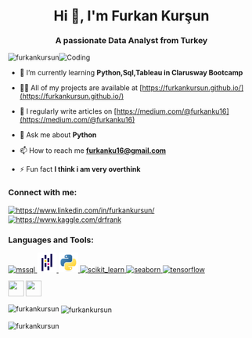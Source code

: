 <h1 align="center">Hi 👋, I'm Furkan Kurşun</h1>
<h3 align="center">A passionate Data Analyst from Turkey</h3>
<img align="right" alt="Coding" width="400" src="https://i.pinimg.com/originals/e4/26/70/e426702edf874b181aced1e2fa5c6cde.gif">
<p align="left"> <img src="https://komarev.com/ghpvc/?username=furkankursun&label=Profile%20views&color=0e75b6&style=flat" alt="furkankursun" /> </p>

- 🌱 I’m currently learning **Python,Sql,Tableau in Clarusway Bootcamp**

- 👨‍💻 All of my projects are available at [https://furkankursun.github.io/](https://furkankursun.github.io/)

- 📝 I regularly write articles on [https://medium.com/@furkanku16](https://medium.com/@furkanku16)

- 💬 Ask me about **Python**

- 📫 How to reach me **furkanku16@gmail.com**

- ⚡ Fun fact **I think i am very overthink**

<h3 align="left">Connect with me:</h3>
<p align="left">
<a href="https://linkedin.com/in/https://www.linkedin.com/in/furkankursun/" target="blank"><img align="center" src="https://raw.githubusercontent.com/rahuldkjain/github-profile-readme-generator/master/src/images/icons/Social/linked-in-alt.svg" alt="https://www.linkedin.com/in/furkankursun/" height="30" width="40" /></a>
<a href="https://kaggle.com/https://www.kaggle.com/drfrank" target="blank"><img align="center" src="https://raw.githubusercontent.com/rahuldkjain/github-profile-readme-generator/master/src/images/icons/Social/kaggle.svg" alt="https://www.kaggle.com/drfrank" height="30" width="40" /></a>
</p>

<h3 align="left">Languages and Tools:</h3>
<p align="left"> <a href="https://www.microsoft.com/en-us/sql-server" target="_blank" rel="noreferrer"> <img src="https://www.svgrepo.com/show/303229/microsoft-sql-server-logo.svg" alt="mssql" width="40" height="40"/> </a> <a href="https://pandas.pydata.org/" target="_blank" rel="noreferrer"> <img src="https://raw.githubusercontent.com/devicons/devicon/2ae2a900d2f041da66e950e4d48052658d850630/icons/pandas/pandas-original.svg" alt="pandas" width="40" height="40"/> </a> <a href="https://www.python.org" target="_blank" rel="noreferrer"> <img src="https://raw.githubusercontent.com/devicons/devicon/master/icons/python/python-original.svg" alt="python" width="40" height="40"/> </a> <a href="https://scikit-learn.org/" target="_blank" rel="noreferrer"> <img src="https://upload.wikimedia.org/wikipedia/commons/0/05/Scikit_learn_logo_small.svg" alt="scikit_learn" width="40" height="40"/> </a> <a href="https://seaborn.pydata.org/" target="_blank" rel="noreferrer"> <img src="https://seaborn.pydata.org/_images/logo-mark-lightbg.svg" alt="seaborn" width="40" height="40"/> </a> <a href="https://www.tensorflow.org" target="_blank" rel="noreferrer"> <img src="https://www.vectorlogo.zone/logos/tensorflow/tensorflow-icon.svg" alt="tensorflow" width="40" height="40"/> </a> </p>

<img height="32" width="32" src="https://cdn.jsdelivr.net/npm/simple-icons@v8/icons/Tableau.svg" />
<img height="32" width="32" src="https://unpkg.com/simple-icons@v8/icons/Tableau.svg" />

<p><img align="left" src="https://github-readme-stats.vercel.app/api/top-langs?username=furkankursun&show_icons=true&locale=en&layout=compact" alt="furkankursun" /></p>

<p>&nbsp;<img align="center" src="https://github-readme-stats.vercel.app/api?username=furkankursun&show_icons=true&locale=en" alt="furkankursun" /></p>

<p><img align="center" src="https://github-readme-streak-stats.herokuapp.com/?user=furkankursun&" alt="furkankursun" /></p>

